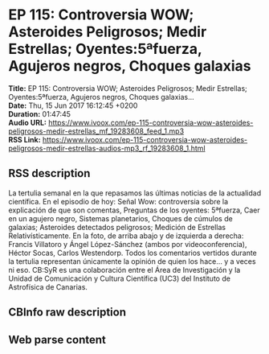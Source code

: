 # EP 115: Controversia WOW; Asteroides Peligrosos; Medir Estrellas; Oyentes:5ªfuerza, Agujeros negros, Choques galaxias  
**Title:** EP 115: Controversia WOW; Asteroides Peligrosos; Medir Estrellas; Oyentes:5ªfuerza, Agujeros negros, Choques galaxias...  
**Date:** Thu, 15 Jun 2017 16:12:45 +0200  
**Duration:** 01:47:45  
**Audio URL:** https://www.ivoox.com/ep-115-controversia-wow-asteroides-peligrosos-medir-estrellas_mf_19283608_feed_1.mp3  
**RSS Link:** https://www.ivoox.com/ep-115-controversia-wow-asteroides-peligrosos-medir-estrellas-audios-mp3_rf_19283608_1.html  

## RSS description
La tertulia semanal en la que repasamos las últimas noticias de la actualidad científica. En el episodio de hoy: Señal Wow: controversia sobre la explicación de que son comentas, Preguntas de los oyentes: 5ªfuerza, Caer en un agujero negro, Sistemas planetarios, Choques de cúmulos de galaxias; Asteroides detectados peligrosos; Medición de Estrellas Relativísticamente. En la foto, de arriba abajo y de izquierda a derecha: Francis Villatoro y Ángel López-Sánchez (ambos por videoconferencia), Héctor Socas, Carlos Westendorp. Todos los comentarios vertidos durante la tertulia representan únicamente la opinión de quien los hace… y a veces ni eso. CB:SyR es una colaboración entre el Área de Investigación y la Unidad de Comunicación y Cultura Científica (UC3) del Instituto de Astrofísica de Canarias.

## CBInfo raw description


## Web parse content

